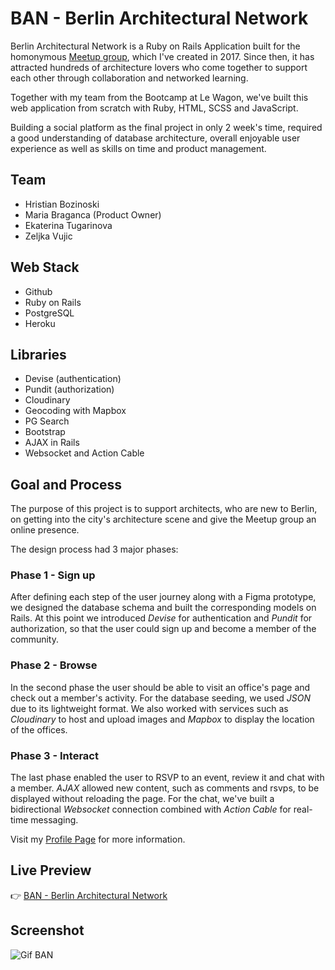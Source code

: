 # BAN - Berlin Architectural Network

Berlin Architectural Network is a Ruby on Rails Application built for the homonymous [Meetup group](https://www.meetup.com/BAN-Berlin-Architectural-Network/), which I've created in 2017. Since then, it has attracted hundreds of architecture lovers who come together to support each other through collaboration and networked learning.

Together with my team from the Bootcamp at Le Wagon, we've built this web application from scratch with Ruby, HTML, SCSS and JavaScript.

Building a social platform as the final project in only 2 week's time, required a good understanding of database architecture, overall enjoyable user experience as well as skills on time and product management.

## Team
* Hristian Bozinoski
* Maria Braganca (Product Owner)
* Ekaterina Tugarinova
* Zeljka Vujic

## Web Stack
* Github
* Ruby on Rails
* PostgreSQL
* Heroku

## Libraries
* Devise (authentication)
* Pundit (authorization)
* Cloudinary
* Geocoding with Mapbox
* PG Search
* Bootstrap
* AJAX in Rails
* Websocket and Action Cable

## Goal and Process
The purpose of this project is to support architects, who are new to Berlin, on getting into the city's architecture scene and give the Meetup group an online presence.

The design process had 3 major phases:

### Phase 1 - Sign up
After defining each step of the user journey along with a Figma prototype, we designed the database schema and built the corresponding models on Rails. At this point we introduced *Devise* for authentication and *Pundit* for authorization, so that the user could sign up and become a member of the community.

### Phase 2 - Browse
In the second phase the user should be able to visit an office's page and check out a member's activity. For the database seeding, we used *JSON* due to its lightweight format. We also worked with services such as *Cloudinary* to host and upload images and *Mapbox* to display the location of the offices.

### Phase 3 - Interact
The last phase enabled the user to RSVP to an event, review it and chat with a member. *AJAX* allowed new content, such as comments and rsvps, to be displayed without reloading the page. For the chat, we've built a bidirectional *Websocket* connection combined with *Action Cable* for real-time messaging.

Visit my [Profile Page](https://mariabraganca.github.io/profile/pr_berlinarchnet.html) for more information.

## Live Preview
👉 [BAN - Berlin Architectural Network](https://berlinarchnet.herokuapp.com/)

## Screenshot
![Gif BAN](https://res.cloudinary.com/db5jh0zwo/image/upload/v1602153509/profile/ban-cover.jpg)
